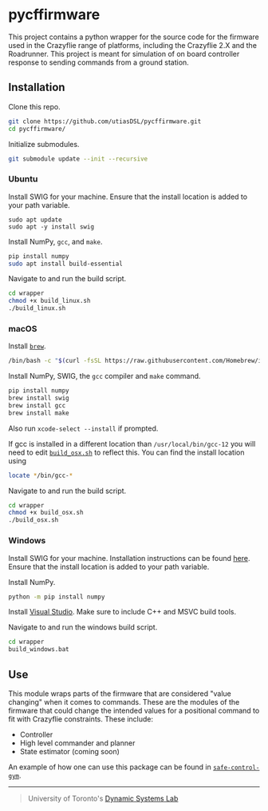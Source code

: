 # pycffirmware

This project contains a python wrapper for the source code for the firmware used in the Crazyflie range of platforms, including
the Crazyflie 2.X and the Roadrunner. This project is meant for simulation of on board controller response to sending commands from a ground station. 

## Installation

Clone this repo.
```bash
git clone https://github.com/utiasDSL/pycffirmware.git
cd pycffirmware/
```

Initialize submodules.
```bash
git submodule update --init --recursive
```

### Ubuntu

Install SWIG for your machine. Ensure that the install location is added to your path variable. 
```
sudo apt update
sudo apt -y install swig
```

Install NumPy, `gcc`, and `make`. 
```bash
pip install numpy
sudo apt install build-essential
```

Navigate to and run the build script. 
```bash
cd wrapper
chmod +x build_linux.sh
./build_linux.sh
```

### macOS

Install [`brew`](https://brew.sh).
```bash
/bin/bash -c "$(curl -fsSL https://raw.githubusercontent.com/Homebrew/install/HEAD/install.sh)"
```

Install NumPy, SWIG, the `gcc` compiler and `make` command. 
```bash
pip install numpy
brew install swig
brew install gcc 
brew install make
```
Also run `xcode-select --install` if prompted. 

If gcc is installed in a different location than `/usr/local/bin/gcc-12` you will need to edit [`build_osx.sh`](https://github.com/utiasDSL/pycffirmware/blob/main/pycffirmware/build_osx.sh) to reflect this.
You can find the install location using
```bash
locate */bin/gcc-*
```

Navigate to and run the build script. 
```bash
cd wrapper
chmod +x build_osx.sh
./build_osx.sh
```

### Windows

Install SWIG for your machine. Installation instructions can be found [here](https://www.swig.org/download.html). Ensure that the install location is added to your path variable. 

Install NumPy.
```bash
python -m pip install numpy
```

Install [Visual Studio](https://visualstudio.microsoft.com/downloads/). Make sure to include C++ and MSVC build tools. 

Navigate to and run the windows build script. 
```bash
cd wrapper
build_windows.bat
```

## Use 
This module wraps parts of the firmware that are considered "value changing" when it comes to commands. These are the modules of the firmware that could change the intended values for a positional command to fit with Crazyflie constraints. These include: 
- Controller
- High level commander and planner 
- State estimator (coming soon)

An example of how one can use this package can be found in [`safe-control-gym`](https://github.com/utiasDSL/safe-control-gym/blob/alpha-iros-competition/safe_control_gym/controllers/firmware/firmware_wrapper.py). 

-----
> University of Toronto's [Dynamic Systems Lab](https://github.com/utiasDSL)
